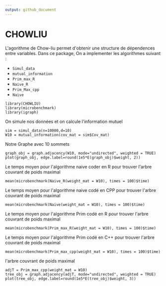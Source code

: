```yaml
---
output: github_document
---
```


# CHOWLIU
L'agorithme de Chow-liu permet d'obtenir une structure de dépendences entre variables.
Dans ce package, On a implementer les algorithmes suivant : 
- `Simul_data` 
- `mutual_information` 
- `Prim_max_R` 
- `Naive_R` 
- `Prim_Max_cpp` 
- `Naive` 

```{R}
library(CHOWLIU)
library(microbenchmark)
library(igraph)
```
On simule nos données et on calcule l'information mutuel  
```{R}
sim = simul_data(n=10000,d=10)
W10 = mutual_information(cov_mat = sim$Cov_mat)
```
Notre Graphe avec 10 sommets
```{R}
graph_obj = graph.adjacency(W10, mode="undirected", weighted = TRUE)
plot(graph_obj, edge.label=round(1e5*E(graph_obj)$weight, 2))
```
Le temps moyen pour  l'algorithme naive coder en R pour trouver l'arbre couvrant  de poids maximal
 ```{R}
mean(microbenchmark(Naive_R(weight_mat = W10), times = 100)$time)
```
 Le temps moyen pour  l'algorithme naive codé en CPP pour trouver l'arbre couvrant  de poids maximal
```{R}
mean(microbenchmark(Naive(weight_mat = W10), times = 100)$time)
```
Le temps moyen pour  l'algorithme Prim codé  en R pour trouver l'arbre couvrant  de poids maximal
```{R}
mean(microbenchmark(Prim_max_R(weight_mat = W10), times = 100)$time)
```
Le temps moyen pour  l'algorithme Prim codé en C++ pour trouver l'arbre couvrant  de poids maximal
```{R}
mean(microbenchmark(Prim_max_cpp(weight_mat = W10), times = 100)$time)
```

l'arbre couvrant  de poids maximal
```{R}
adjT = Prim_max_cpp(weight_mat = W10)
tree_obj = graph.adjacency(adjT, mode="undirected", weighted = TRUE)
plot(tree_obj, edge.label=round(1e5*E(tree_obj)$weight, 3))
```






